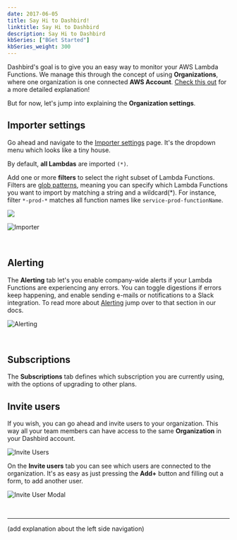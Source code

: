 ```yaml
---
date: 2017-06-05
title: Say Hi to Dashbird!
linktitle: Say Hi to Dashbird
description: Say Hi to Dashbird
kbSeries: ["BGet Started"]
kbSeries_weight: 300
---
```


Dashbird's goal is to give you an easy way to monitor your AWS Lambda Functions. We manage this through the concept of using **Organizations**, where one organization is one connected **AWS Account**. [Check this out](/docs/user-guide/organizations/)  for a more detailed explanation! 

But for now, let's jump into explaining the **Organization settings**.

## Importer settings
<div class="row">
  <div class="col-md-7 col-sm-12 col-xs-12 text-md-left pt-3">
    <p class="lato">Go ahead and navigate to the <a href="https://app.dashbird.io/clients">Importer settings</a> page. It's the dropdown menu which looks like a tiny house.</p>
    <p class="lato">By default, <b>all Lambdas</b> are imported <code>(*)</code>. </p>
    <p class="lato">Add one or more <b>filters</b> to select the right subset of Lambda Functions. Filters are <a href="https://en.wikipedia.org/wiki/Glob_(programming)">glob patterns</a>, meaning you can specify which Lambda Functions you want to import by matching a string and a wildcard(*). For instance, filter <code>*-prod-*</code> matches all function names like <code>service-prod-functionName</code>.</p>
  </div>
  <div class="col-md-5 col-sm-12 col-xs-12 imgs-fluid">
    <img src='/images/docs/client-importer.png'>
  </div>
</div>

![Importer](/images/docs/importer-settings.png)

<br>

## Alerting
The **Alerting** tab let's you enable company-wide alerts if your Lambda Functions are experiencing any errors. You can toggle digestions if errors keep happening, and enable sending e-mails or notifications to a Slack integration. To read more about [Alerting](/docs/user-guide/alerting/) jump over to that section in our docs.

![Alerting](/images/docs/client-alerting.png)

<br>

## Subscriptions
The **Subscriptions** tab defines which subscription you are currently using, with the options of upgrading to other plans.

## Invite users
If you wish, you can go ahead and invite users to your organization. This way all your team members can have access to the same **Organization** in your Dashbird account. 

![Invite Users](/images/docs/client-invite-user.png)

On the **Invite users** tab you can see which users are connected to the organization. It's as easy as just pressing the **Add+** button and filling out a form, to add another user.

![Invite User Modal](/images/docs/inviteuser.png)

<br>

---

(add explanation about the left side navigation)